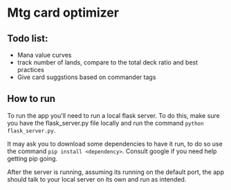 # Mtg card optimizer

## Todo list:
- Mana value curves
- track number of lands, compare to the total deck ratio and best practices
- Give card suggstions based on commander tags

## How to run
To run the app you'll need to run a local flask server. To do this, make sure you have the flask_server.py file locally and run the command `python flask_server.py`.

It may ask you to download some dependencies to have it run, to do so use the command `pip install <dependency>`. Consult google if you need help getting pip going.

After the server is running, assuming its running on the default port, the app should talk to your local server on its own and run as intended.

<base href="/mtg-optimizer/dist/card-helper/">

